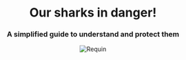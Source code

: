 <div align="center">
  
# Our sharks in danger!
### A simplified guide to understand and protect them
</div>

<div align="center">
  
![Requin](https://github.com/user-attachments/assets/760051a0-acfd-4fe9-9e20-d49d9d2ad681)
</div>
